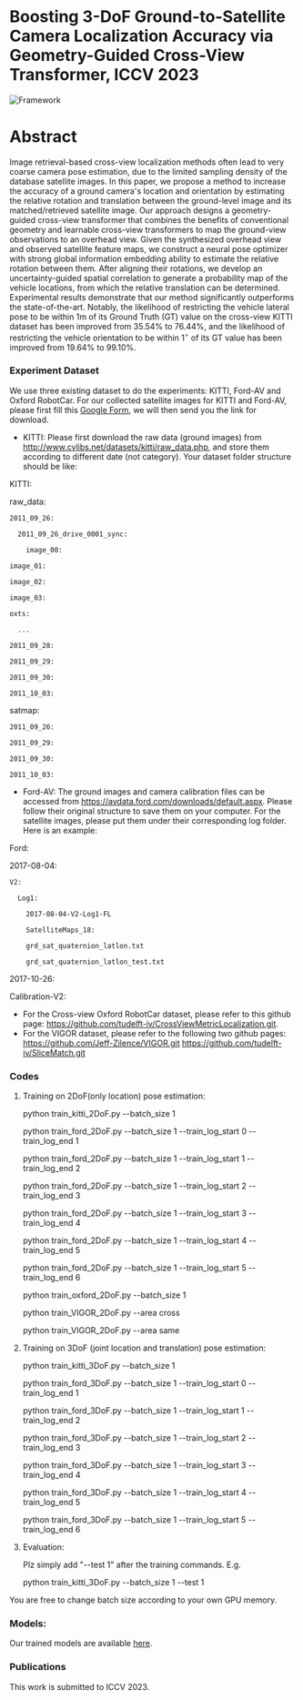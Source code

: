 # Boosting 3-DoF Ground-to-Satellite Camera Localization Accuracy via Geometry-Guided Cross-View Transformer, ICCV 2023

![Framework](./Framework.png)

# Abstract
Image retrieval-based cross-view localization methods often lead to very coarse camera pose estimation, due to the limited sampling density of the database satellite images. In this paper, we propose a method to increase the accuracy of a ground camera's location and orientation by estimating the relative rotation and translation between the ground-level image and its matched/retrieved satellite image.
Our approach designs a geometry-guided cross-view transformer that combines the benefits of conventional geometry and learnable cross-view transformers to map the ground-view observations to an overhead view. 
Given the synthesized overhead view and observed satellite feature maps, we construct a neural pose optimizer with strong global information embedding ability to estimate the relative rotation between them. After aligning their rotations, we develop an uncertainty-guided spatial correlation to generate a probability map of the vehicle locations, from which the relative translation can be determined.
Experimental results demonstrate that our method significantly outperforms the state-of-the-art. Notably, the likelihood of restricting the vehicle lateral pose to be within 1m of its Ground Truth (GT) value on the cross-view KITTI dataset has been improved from $35.54\%$ to $76.44\%$, and the likelihood of restricting the vehicle orientation to be within $1^{\circ}$ of its GT value has been improved from $19.64\%$ to $99.10\%$.

### Experiment Dataset
We use three existing dataset to do the experiments: KITTI, Ford-AV and Oxford RobotCar. For our collected satellite images for KITTI and Ford-AV, please first fill this [Google Form](https://forms.gle/Bm8jNLiUxFeQejix7), we will then send you the link for download. 

- KITTI: Please first download the raw data (ground images) from http://www.cvlibs.net/datasets/kitti/raw_data.php, and store them according to different date (not category). 
Your dataset folder structure should be like: 

KITTI:

  raw_data:
  
    2011_09_26:
    
      2011_09_26_drive_0001_sync:
      
        image_00:
	
	image_01:
	
	image_02:
	
	image_03:
	
	oxts:
	
      ...
      
    2011_09_28:
    
    2011_09_29:
    
    2011_09_30:
    
    2011_10_03:
  
  satmap:
  
    2011_09_26:
    
    2011_09_29:
    
    2011_09_30:
    
    2011_10_03:

- Ford-AV: The ground images and camera calibration files can be accessed from https://avdata.ford.com/downloads/default.aspx. Please follow their original structure to save them on your computer. For the satellite images, please put them under their corresponding log folder. Here is an example:


Ford:

  2017-08-04:
  
    V2:
    
      Log1:
      
        2017-08-04-V2-Log1-FL
	
        SatelliteMaps_18:
	
        grd_sat_quaternion_latlon.txt
	
        grd_sat_quaternion_latlon_test.txt

  2017-10-26:
  
  Calibration-V2:


- For the Cross-view Oxford RobotCar dataset, please refer to this github page: https://github.com/tudelft-iv/CrossViewMetricLocalization.git.
- For the VIGOR dataset, please refer to the following two github pages:
  https://github.com/Jeff-Zilence/VIGOR.git
  https://github.com/tudelft-iv/SliceMatch.git

### Codes

1. Training on 2DoF(only location) pose estimation:

    python train_kitti_2DoF.py --batch_size 1 


    python train_ford_2DoF.py --batch_size 1 --train_log_start 0 --train_log_end 1 
    
    python train_ford_2DoF.py --batch_size 1 --train_log_start 1 --train_log_end 2 
    
    python train_ford_2DoF.py --batch_size 1 --train_log_start 2 --train_log_end 3
    
    python train_ford_2DoF.py --batch_size 1 --train_log_start 3 --train_log_end 4 
    
    python train_ford_2DoF.py --batch_size 1 --train_log_start 4 --train_log_end 5 
    
    python train_ford_2DoF.py --batch_size 1 --train_log_start 5 --train_log_end 6
    
    
    python train_oxford_2DoF.py --batch_size 1

    python train_VIGOR_2DoF.py --area cross
   
    python train_VIGOR_2DoF.py --area same


3. Training on 3DoF (joint location and translation) pose estimation:

    python train_kitti_3DoF.py --batch_size 1 


    python train_ford_3DoF.py --batch_size 1 --train_log_start 0 --train_log_end 1 
    
    python train_ford_3DoF.py --batch_size 1 --train_log_start 1 --train_log_end 2 
    
    python train_ford_3DoF.py --batch_size 1 --train_log_start 2 --train_log_end 3
    
    python train_ford_3DoF.py --batch_size 1 --train_log_start 3 --train_log_end 4 
    
    python train_ford_3DoF.py --batch_size 1 --train_log_start 4 --train_log_end 5 
    
    python train_ford_3DoF.py --batch_size 1 --train_log_start 5 --train_log_end 6

2. Evaluation:

    Plz simply add "--test 1" after the training commands. E.g. 

    python train_kitti_3DoF.py --batch_size 1 --test 1


You are free to change batch size according to your own GPU memory. 

### Models:
Our trained models are available [here](https://anu365-my.sharepoint.com/:f:/g/personal/u6293587_anu_edu_au/Eofuoj1mCP1OqVEU9WC46BMBae0UK_pyFCh7qxNhPXEMtw?e=ranBPV). 



### Publications
This work is submitted to ICCV 2023.  



